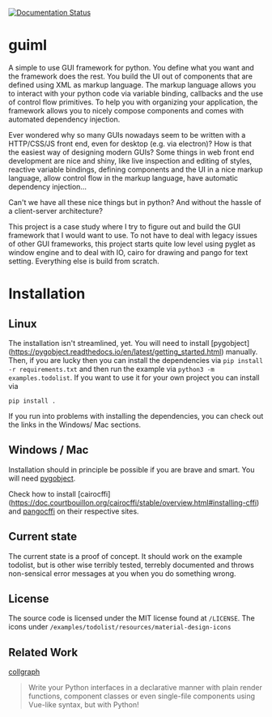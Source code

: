 [![Documentation Status](https://readthedocs.org/projects/guiml/badge/?version=latest)](https://guiml.readthedocs.io/en/latest/?badge=latest)

guiml
=====

A simple to use GUI framework for python. You define what you want and the
framework does the rest. You build the UI out of components that are defined
using XML as markup language. The markup language allows you to interact with
your python code via variable binding, callbacks and the use of control flow
primitives. To help you with organizing your application, the framework
allows you to nicely compose components and comes with automated dependency
injection.

Ever wondered why so many GUIs nowadays seem to be written with a HTTP/CSS/JS
front end, even for desktop (e.g. via electron)? How is that the easiest way
of designing modern GUIs? Some things in web front end development are nice
and shiny, like live inspection and editing of styles, reactive variable
bindings, defining components and the UI in a nice markup language, allow
control flow in the markup language, have automatic dependency injection...

Can't we have all these nice things but in python? And without the hassle of a
client-server architecture?

This project is a case study where I try to figure out and build the GUI
framework that I would want to use. To not have to deal with legacy issues of
other GUI frameworks, this project starts quite low level using pyglet as
window engine and to deal with IO, cairo for drawing and pango for text
setting. Everything else is build from scratch.

Installation
============

Linux
-----

The installation isn't streamlined, yet. You will need to install [pygobject]
(https://pygobject.readthedocs.io/en/latest/getting_started.html) manually.
Then, if you are lucky then you can install the dependencies via `pip
install -r requirements.txt` and then run the example via `python3 -m
examples.todolist`. If you want to use it for your own project you can
install via

    pip install .

If you run into problems with installing the dependencies, you can check out
the links in the Windows/ Mac sections.



Windows / Mac
-------------

Installation should in principle be possible if you are brave and smart.
You will need [pygobject](https://pygobject.readthedocs.io/en/latest/getting_started.html).

Check how to install [cairocffi]
(https://doc.courtbouillon.org/cairocffi/stable/overview.html#installing-cffi)
and [pangocffi](https://pangocffi.readthedocs.io/en/latest/overview.html) on
their respective sites.

Current state
-------------

The current state is a proof of concept. It should work on the example
todolist, but is other wise terribly tested, terrebly documented and throws
non-sensical error messages at you when you do something wrong.


License
-------

The source code is licensed under the MIT license found at `/LICENSE`. The icons
under `/examples/todolist/resources/material-design-icons`

Related Work
------------

[collgraph](https://github.com/fork-tongue/collagraph)

> Write your Python interfaces in a declarative manner with plain render
> functions, component classes or even single-file components using Vue-like
> syntax, but with Python!